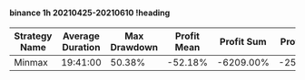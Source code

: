 #### binance 1h 20210425-20210610 !heading
| Strategy Name | Average Duration | Max Drawdown | Profit Mean | Profit Sum | Profit Total | Trade Count | Win Rate |
| ------------- | ---------------- | ------------ | ----------- | ---------- | ------------ | ----------- | -------- |
| Minmax        | 19:41:00         | 50.38%       | -52.18%     | -6209.00%  | -2556.00%    | 119         | 12.61%   |
